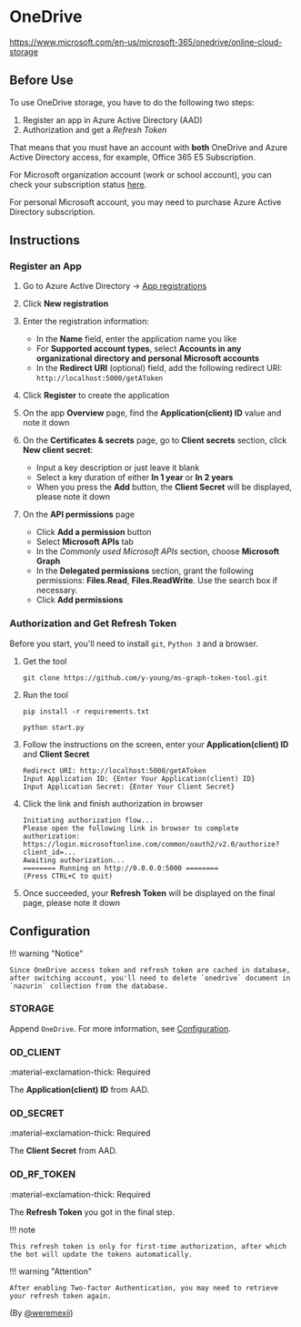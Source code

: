 # OneDrive

<https://www.microsoft.com/en-us/microsoft-365/onedrive/online-cloud-storage>

## Before Use

To use OneDrive storage, you have to do the following two steps:

1.  Register an app in Azure Active Directory (AAD)
2.  Authorization and get a _Refresh Token_

That means that you must have an account with **both** OneDrive and Azure Active Directory access, for example, Office 365 E5 Subscription.

For Microsoft organization account (work or school account), you can check your subscription status [here](https://portal.office.com/account/?ref=MeControl#subscriptions).

For personal Microsoft account, you may need to purchase Azure Active Directory subscription.

## Instructions

### Register an App

1.  Go to Azure Active Directory -> [App registrations](https://go.microsoft.com/fwlink/?linkid=2083908)

2.  Click **New registration**

3.  Enter the registration information:

    - In the **Name** field, enter the application name you like
    - For **Supported account types**, select **Accounts in any organizational directory and personal Microsoft accounts**
    - In the **Redirect URI** (optional) field, add the following redirect URI: `http://localhost:5000/getAToken`

4.  Click **Register** to create the application

5.  On the app **Overview** page, find the **Application(client) ID** value and note it down

6.  On the **Certificates & secrets** page, go to **Client secrets** section, click **New client secret**:

    - Input a key description or just leave it blank
    - Select a key duration of either **In 1 year** or **In 2 years**
    - When you press the **Add** button, the **Client Secret** will be displayed, please note it down

7.  On the **API permissions** page
    - Click **Add a permission** button
    - Select **Microsoft APIs** tab
    - In the _Commonly used Microsoft APIs_ section, choose **Microsoft Graph**
    - In the **Delegated permissions** section, grant the following permissions: **Files.Read**, **Files.ReadWrite**. Use the search box if necessary.
    - Click **Add permissions**

### Authorization and Get Refresh Token

Before you start, you'll need to install `git`, `Python 3` and a browser.

1.  Get the tool

    ```shell
    git clone https://github.com/y-young/ms-graph-token-tool.git
    ```

2.  Run the tool

    ```shell
    pip install -r requirements.txt
    ```

    ```shell
    python start.py
    ```

3.  Follow the instructions on the screen, enter your **Application(client) ID** and **Client Secret**

        Redirect URI: http://localhost:5000/getAToken
        Input Application ID: {Enter Your Application(client) ID}
        Input Application Secret: {Enter Your Client Secret}

4.  Click the link and finish authorization in browser

        Initiating authorization flow...
        Please open the following link in browser to complete authorization:
        https://login.microsoftonline.com/common/oauth2/v2.0/authorize?client_id=...
        Awaiting authorization...
        ======== Running on http://0.0.0.0:5000 ========
        (Press CTRL+C to quit)

5.  Once succeeded, your **Refresh Token** will be displayed on the final page, please note it down

## Configuration

!!! warning "Notice"

    Since OneDrive access token and refresh token are cached in database, after switching account, you'll need to delete `onedrive` document in `nazurin` collection from the database.

### STORAGE

Append `OneDrive`. For more information, see [Configuration](../../start/configuration/#storage).

### OD_CLIENT

:material-exclamation-thick: Required

The **Application(client) ID** from AAD.

### OD_SECRET

:material-exclamation-thick: Required

The **Client Secret** from AAD.

### OD_RF_TOKEN

:material-exclamation-thick: Required

The **Refresh Token** you got in the final step.

!!! note

    This refresh token is only for first-time authorization, after which the bot will update the tokens automatically.

!!! warning "Attention"

    After enabling Two-factor Authentication, you may need to retrieve your refresh token again.

(By [@weremexii](https://github.com/weremexii/))
